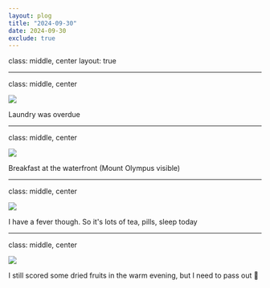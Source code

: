 ```yaml
---
layout: plog
title: "2024-09-30"
date: 2024-09-30
exclude: true
---
```


class: middle, center
layout: true

---

class: middle, center

<img class="plog-picture" src="{{ site.baseurl }}/img/plog/2024-09-30/01.jpg" />

Laundry was overdue

---

class: middle, center

<img class="plog-picture" src="{{ site.baseurl }}/img/plog/2024-09-30/02.jpg" />

Breakfast at the waterfront (Mount Olympus visible)

---

class: middle, center

<img class="plog-picture" src="{{ site.baseurl }}/img/plog/2024-09-30/03.jpg" />

I have a fever though. So it's lots of tea, pills, sleep today

---

class: middle, center

<img class="plog-picture" src="{{ site.baseurl }}/img/plog/2024-09-30/04.jpg" />

I still scored some dried fruits in the warm evening, but I need to pass out 🤒

